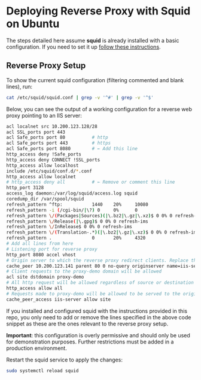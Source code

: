 # Deploying Reverse Proxy with Squid on Ubuntu

The steps detailed here assume **squid** is already installed with a basic configuration. If you need to set it up [follow these instructions](../forward-proxy-with-squid/README.md).

## Reverse Proxy Setup

To show the current squid configuration (filtering commented and blank lines), run:

```sh
cat /etc/squid/squid.conf | grep -v '^#' | grep -v '^$'
```

Below, you can see  the output of a working configuration for a reverse web proxy pointing to an IIS server:

```sh
acl localnet src 10.200.123.128/28
acl SSL_ports port 443
acl Safe_ports port 80          # http
acl Safe_ports port 443         # https
acl Safe_ports port 8080        # ← Add this line
http_access deny !Safe_ports
http_access deny CONNECT !SSL_ports
http_access allow localhost
include /etc/squid/conf.d/*.conf
http_access allow localnet
# http_access deny all          # ← Remove or comment this line
http_port 3128
access_log daemon:/var/log/squid/access.log squid
coredump_dir /var/spool/squid
refresh_pattern ^ftp:           1440    20%     10080
refresh_pattern -i (/cgi-bin/|\?) 0     0%      0
refresh_pattern \/(Packages|Sources)(|\.bz2|\.gz|\.xz)$ 0 0% 0 refresh-ims
refresh_pattern \/Release(|\.gpg)$ 0 0% 0 refresh-ims
refresh_pattern \/InRelease$ 0 0% 0 refresh-ims
refresh_pattern \/(Translation-.*)(|\.bz2|\.gz|\.xz)$ 0 0% 0 refresh-ims
refresh_pattern .               0       20%     4320
# Add all lines from here
# Listening port for reverse proxy
http_port 8080 accel vhost
# Origin server to which the reverse proxy redirect clients. Replace the IP with your own origin server
cache_peer 10.200.123.141 parent 80 0 no-query originserver name=iis-server
# Client requests to the proxy-demo domain will be allowed
acl site dstdomain proxy-demo
# All http request will be allowed regardless of source or destination
http_access allow all
# Requests made to proxy-demo will be allowed to be served to the origin server: iis-server 
cache_peer_access iis-server allow site
```

If you installed and configured squid with the instructions provided in this repo, you only need to add or remove the lines specified in the above code snippet as these are the ones relevant to the reverse proxy setup.

**Important**: this configuration is overly permissive and should only be used for demonstration purposes. Further restrictions must be added in a production environment.

Restart the squid service to apply the changes:

```sh
sudo systemctl reload squid
```
